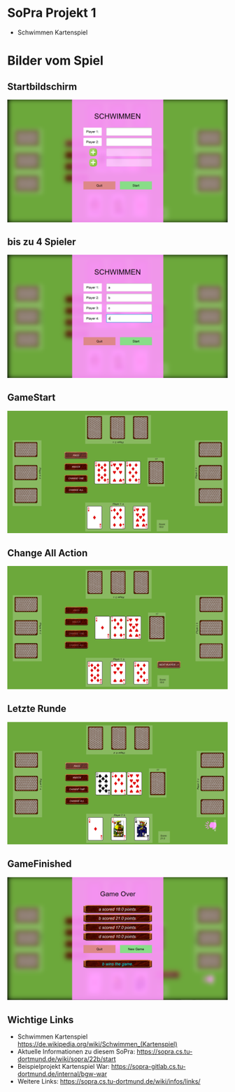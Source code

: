 # SoPra Projekt 1

* Schwimmen Kartenspiel

# Bilder vom Spiel

## Startbildschirm
![1 Image](imgs/1.PNG)
## bis zu 4 Spieler
![2 Image](imgs/2.PNG)
## GameStart
![3 Image](imgs/3.PNG)
## Change All Action
![4 Image](imgs/4.PNG)
## Letzte Runde
![5 Image](imgs/5.PNG)
## GameFinished
![6 Image](imgs/6.PNG)

## Wichtige Links

* Schwimmen Kartenspiel https://de.wikipedia.org/wiki/Schwimmen_(Kartenspiel)
* Aktuelle Informationen zu diesem SoPra: https://sopra.cs.tu-dortmund.de/wiki/sopra/22b/start
* Beispielprojekt Kartenspiel War: https://sopra-gitlab.cs.tu-dortmund.de/internal/bgw-war
* Weitere Links: https://sopra.cs.tu-dortmund.de/wiki/infos/links/
